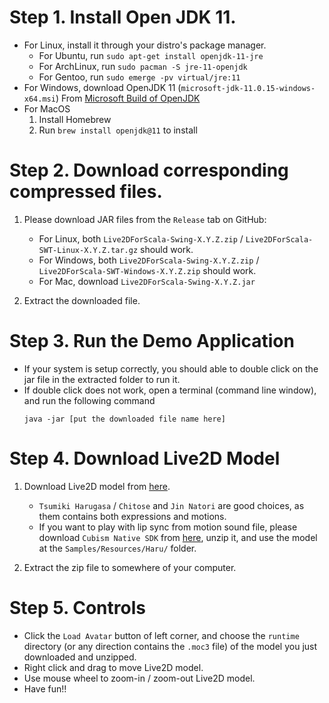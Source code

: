 Step 1. Install Open JDK 11.
================================

- For Linux, install it through your distro's package manager.
  - For Ubuntu, run `sudo apt-get install openjdk-11-jre`
  - For ArchLinux, run `sudo pacman -S jre-11-openjdk`
  - For Gentoo, run `sudo emerge -pv virtual/jre:11`
- For Windows, download OpenJDK 11 (`microsoft-jdk-11.0.15-windows-x64.msi`) From [Microsoft Build of OpenJDK](https://docs.microsoft.com/en-us/java/openjdk/download)
- For MacOS
    1. Install Homebrew
    2. Run `brew install openjdk@11` to install

Step 2. Download corresponding compressed files.
==========================================

1. Please download JAR files from the `Release` tab on GitHub:

    - For Linux, both `Live2DForScala-Swing-X.Y.Z.zip` / `Live2DForScala-SWT-Linux-X.Y.Z.tar.gz` should work.
    - For Windows,  both `Live2DForScala-Swing-X.Y.Z.zip` / `Live2DForScala-SWT-Windows-X.Y.Z.zip` should work.
    - For Mac, download `Live2DForScala-Swing-X.Y.Z.jar` 

2. Extract the downloaded file.

Step 3. Run the Demo Application
==================================

- If your system is setup correctly, you should able to double click on the jar file in the extracted folder to run it.
- If double click does not work, open a terminal (command line window), and run the following command
    ```text
    java -jar [put the downloaded file name here]
    ```

Step 4. Download Live2D Model
==============================

1. Download Live2D model from [here](https://www.live2d.com/en/download/sample-data/).
    - `Tsumiki Harugasa` / `Chitose` and `Jin Natori` are good choices, as them contains both expressions and motions.
    - If you want to play with lip sync from motion sound file, please download `Cubism Native SDK` from [here](https://www.live2d.com/en/download/cubism-sdk/download-native/), unzip it, and use the model at the `Samples/Resources/Haru/` folder.    

2. Extract the zip file to somewhere of your computer. 

Step 5. Controls
============================

 - Click the `Load Avatar` button of left corner, and choose the `runtime` directory (or any direction contains the `.moc3` file) of the model you just downloaded and unzipped.
 - Right click and drag to move Live2D model.
 - Use mouse wheel to zoom-in / zoom-out Live2D model.
 - Have fun!!

